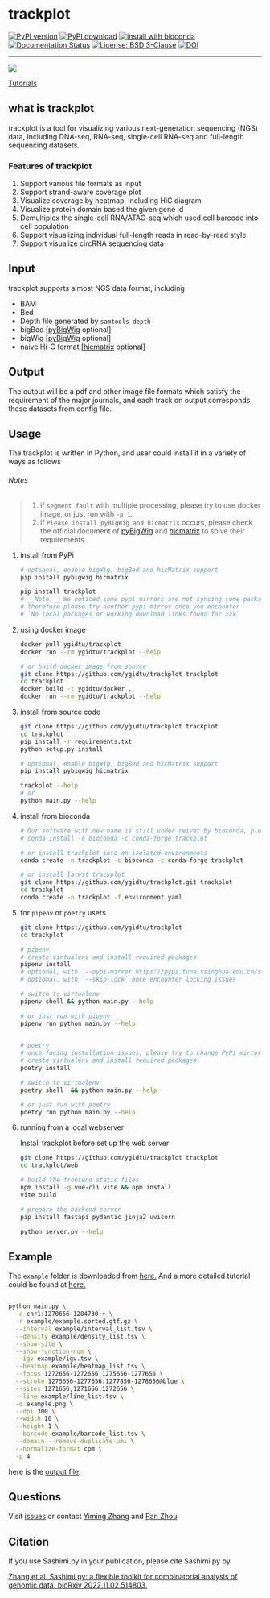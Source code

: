 # trackplot

[![PyPI version](https://badge.fury.io/py/trackplot.svg)](https://pypi.org/project/trackplot/)
[![PyPI download](https://img.shields.io/pypi/dm/trackplot.svg)](https://pypi.org/project/trackplot/)
[![install with bioconda](https://img.shields.io/badge/install%20with-bioconda-brightgreen.svg?style=flat)](http://bioconda.github.io/recipes/trackplot/README.html)
[![Documentation Status](https://readthedocs.org/projects/trackplot/badge/?version=latest)](https://trackplot.readthedocs.io/en/latest/)
[![License: BSD 3-Clause](https://img.shields.io/badge/License-BSD%20v3-clause.svg)](https://www.gnu.org/licenses/agpl-3.0)
[![DOI](https://img.shields.io/badge/DOI-10.1101%2F2022.11.02.514803%20-blue)](https://www.biorxiv.org/content/10.1101/2022.11.02.514803v1)

---

![](example/diagram.png)

[Tutorials](https://trackplot.readthedocs.io/en/latest/)

## what is trackplot

trackplot is a tool for visualizing various next-generation sequencing (NGS) data, including DNA-seq, RNA-seq, single-cell RNA-seq and full-length sequencing datasets. 

### Features of trackplot

1. Support various file formats as input
2. Support strand-aware coverage plot
3. Visualize coverage by heatmap, including HiC diagram 
4. Visualize protein domain based the given gene id
5. Demultiplex the single-cell RNA/ATAC-seq which used cell barcode into cell population 
6. Support visualizing individual full-length reads in read-by-read style
7. Support visualize circRNA sequencing data

## Input

trackplot supports almost NGS data format, including

- BAM
- Bed
- Depth file generated by `samtools depth`
- bigBed [[pyBigWig](https://github.com/deeptools/pyBigWig) optional]
- bigWig [[pyBigWig](https://github.com/deeptools/pyBigWig) optional]
- naive Hi-C format [[hicmatrix](https://github.com/deeptools/HiCMatrix) optional]


## Output

The output will be a pdf and other image file formats which satisfy the requirement of the major journals, 
and each track on output corresponds these datasets from config file.

## Usage

The trackplot is written in Python, and user could install it in a variety of ways as follows


###### Notes
>1. if `segment fault` with multiple processing, please try to use docker image, or just run with `-p 1`.
>2. if `Please install pyBigWig and hicmatrix` occurs, please check the official document of 
    [pyBigWig](https://github.com/deeptools/pyBigWig) and [hicmatrix](https://github.com/deeptools/HiCMatrix) 
    to solve their requirements.


1. install from PyPi

   ```bash
   # optional, enable bigWig, bigBed and hicMatrix support
   pip install pybigwig hicmatrix
   
   pip install trackplot
   # __Note:__ We noticed some pypi mirrors are not syncing some packages we depend on, 
   # therefore please try another pypi mirror once you encounter 
   # `No local packages or working download links found for xxx`
   ```

2. using docker image

    ```bash
    docker pull ygidtu/trackplot
    docker run --rm ygidtu/trackplot --help

    # or build docker image from source
    git clone https://github.com/ygidtu/trackplot trackplot
    cd trackplot
    docker build -t ygidtu/docker .
    docker run --rm ygidtu/trackplot --help
    ```

3. install from source code

    ```bash
    git clone https://github.com/ygidtu/trackplot trackplot
    cd trackplot
    pip install -r requirements.txt
    python setup.py install
   
    # optional, enable bigWig, bigBed and hicMatrix support
    pip install pybigwig hicmatrix
    
    trackplot --help
    # or
    python main.py --help
    ```
4. install from bioconda

   ```bash
   # Our software with new name is still under reiver by bioconda, please install with another methods
   # conda install -c bioconda -c conda-forge trackplot
   
   # or install trackplot into an isolated environments
   conda create -n trackplot -c bioconda -c conda-forge trackplot
   
   # or install latest trackplot  
   git clone https://github.com/ygidtu/trackplot.git trackplot
   cd trackplot
   conda create -n trackplot -f environment.yaml
   ```

5. for `pipenv` or `poetry` users

   ```bash
   git clone https://github.com/ygidtu/trackplot
   cd trackplot
   
   # pipenv
   # create virtualenv and install required packages
   pipenv install
   # optional, with `--pypi-mirror https://pypi.tuna.tsinghua.edu.cn/simple` to specify your faverate PyPi mirror
   # optional, with `--skip-lock` once encounter locking issues
   
   # switch to virtualenv
   pipenv shell && python main.py --help
   
   # or just run with pipenv
   pipenv run python main.py --help
  
   
   # poetry
   # once facing installation issues, please try to change PyPi mirror in tool.poetry.source section of pyproject.toml 
   # create virtualenv and install required packages
   poetry install
   
   # switch to virtualenv
   poetry shell  && python main.py --help
   
   # or just run with poetry
   poetry run python main.py --help
   ```

6. running from a local webserver
   
   Install trackplot before set up the web server

   ```bash
   git clone https://github.com/ygidtu/trackplot trackplot
   cd trackplot/web
   
   # build the frontend static files
   npm install -g vue-cli vite && npm install
   vite build
   
   # prepare the backend server
   pip install fastapi pydantic jinja2 uvicorn
   
   python server.py --help
   ```
   

## Example

The `example` folder is downloaded from [here.](https://github.com/ygidtu/trackplot/archive/refs/heads/main.zip) 
And a more detailed tutorial could be found at [here.](https://trackplot.readthedocs.io/en/latest/)  

```bash

python main.py \
  -e chr1:1270656-1284730:+ \
  -r example/example.sorted.gtf.gz \
  --interval example/interval_list.tsv \
  --density example/density_list.tsv \
  --show-site \
  --show-junction-num \
  --igv example/igv.tsv \
  --heatmap example/heatmap_list.tsv \
  --focus 1272656-1272656:1275656-1277656 \
  --stroke 1275656-1277656:1277856-1278656@blue \
  --sites 1271656,1271656,1272656 \
  --line example/line_list.tsv \
  -o example.png \
  --dpi 300 \
  --width 10 \
  --height 1 \
  --barcode example/barcode_list.tsv \
  --domain --remove-duplicate-umi \
  --normalize-format cpm \
  -p 4
```

here is the [output file](https://raw.githubusercontent.com/ygidtu/trackplot/main/example/example.png).


## Questions

Visit [issues](https://github.com/ygidtu/trackplot/issues) or 
contact [Yiming Zhang](https://github.com/ygidtu) and 
[Ran Zhou](https://github.com/zhou-ran)

## Citation

If you use Sashimi.py in your publication, please cite Sashimi.py by

[Zhang et al. Sashimi.py: a flexible toolkit for combinatorial analysis of genomic data. bioRxiv 2022.11.02.514803.](https://www.biorxiv.org/content/10.1101/2022.11.02.514803v1)

